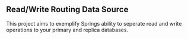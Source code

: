 ## Read/Write Routing Data Source

This project aims to exemplify Springs ability to seperate read and write operations to your primary and replica databases.



